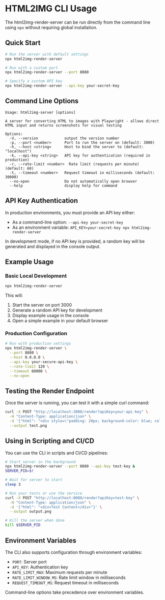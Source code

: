# HTML2IMG CLI Usage

The html2img-render-server can be run directly from the command line using `npx` without requiring global installation.

## Quick Start

```bash
# Run the server with default settings
npx html2img-render-server

# Run with a custom port
npx html2img-render-server --port 8080

# Specify a custom API key
npx html2img-render-server --api-key your-secret-key
```

## Command Line Options

```
Usage: html2img-server [options]

A server for converting HTML to images with Playwright - allows direct HTML input and returns screenshots for visual testing

Options:
  -V, --version            output the version number
  -p, --port <number>      Port to run the server on (default: 3000)
  -h, --host <string>      Host to bind the server to (default: "localhost")
  -k, --api-key <string>   API key for authentication (required in production)
  -r, --rate-limit <number>  Rate limit (requests per minute) (default: 60)
  -t, --timeout <number>   Request timeout in milliseconds (default: 30000)
  --no-open                Do not automatically open browser
  --help                   display help for command
```

## API Key Authentication

In production environments, you must provide an API key either:
- As a command-line option: `--api-key your-secret-key`
- As an environment variable: `API_KEY=your-secret-key npx html2img-render-server`

In development mode, if no API key is provided, a random key will be generated and displayed in the console output.

## Example Usage

### Basic Local Development

```bash
npx html2img-render-server
```

This will:
1. Start the server on port 3000
2. Generate a random API key for development
3. Display example usage in the console
4. Open a simple example in your default browser

### Production Configuration

```bash
# Run with production settings
npx html2img-render-server \
  --port 8080 \
  --host 0.0.0.0 \
  --api-key your-secure-api-key \
  --rate-limit 120 \
  --timeout 60000 \
  --no-open
```

## Testing the Render Endpoint

Once the server is running, you can test it with a simple curl command:

```bash
curl -X POST "http://localhost:3000/render?apiKey=your-api-key" \
  -H "Content-Type: application/json" \
  -d '{"html": "<div style=\"padding: 20px; background-color: blue; color: white;\">Hello World</div>"}' \
  --output test.png
```

## Using in Scripting and CI/CD

You can use the CLI in scripts and CI/CD pipelines:

```bash
# Start server in the background
npx html2img-render-server --port 8080 --api-key test-key &
SERVER_PID=$!

# Wait for server to start
sleep 3

# Run your tests or use the service
curl -X POST "http://localhost:8080/render?apiKey=test-key" \
  -H "Content-Type: application/json" \
  -d '{"html": "<div>Test Content</div>"}' \
  --output output.png

# Kill the server when done
kill $SERVER_PID
```

## Environment Variables

The CLI also supports configuration through environment variables:

- `PORT`: Server port
- `API_KEY`: Authentication key
- `RATE_LIMIT_MAX`: Maximum requests per minute
- `RATE_LIMIT_WINDOW_MS`: Rate limit window in milliseconds
- `REQUEST_TIMEOUT_MS`: Request timeout in milliseconds

Command-line options take precedence over environment variables.